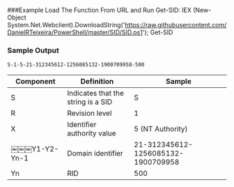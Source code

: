 ###Example
    Load The Function From URL and Run Get-SID:
        IEX (New-Object System.Net.Webclient).DownloadString('https://raw.githubusercontent.com/DanielRTeixeira/PowerShell/master/SID/SID.ps1'); Get-SID


### Sample Output 

    S-1-5-21-312345612-1256085132-1900709958-500

Component | Definition         | Sample        |
----------|--------------------|---------------|
S         | Indicates that the string is a SID | S
R         | Revision level     | 1     
X         | Identifier authority value | 5 (NT Authority)
￼￼￼Y1-Y2-Yn-1| Domain identifier | 21-312345612-1256085132-1900709958
Yn        | RID               | 500
